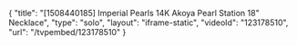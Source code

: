 {
    "title": "[1508440185] Imperial Pearls 14K Akoya Pearl Station 18\" Necklace",
    "type": "solo",
    "layout": "iframe-static",
    "videoId": "123178510",
    "url": "\/tvpembed\/123178510"
}
